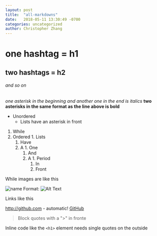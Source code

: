 ```yaml
---
layout: post
title:  "all-markdowns"
date:   2018-05-11 13:30:49 -0700
categories: uncategorized
author: Christopher Zhang
---
```


# one hashtag = h1
## two hashtags = h2
###### and so on

*one asterisk in the beginning and another one in the end is italics*
**two asterisks in the same format as the line above is bold**

* Unordered
  * Lists have an asterisk in front
 

1. While
  1. Ordered
    1. Lists
      1. Have
        1. A
          1. One
            1. And
              1. A
                1. Period
                  1. In
                    1. Front
                    
While images are like this

![name](/images/name.png)
Format: ![Alt Text](url)

Links like this

http://github.com - automatic!
[GitHub](http://github.com)

>Block quotes with a ">" in fronte

Inline code like the `<h1>` element needs single quotes on the outside

